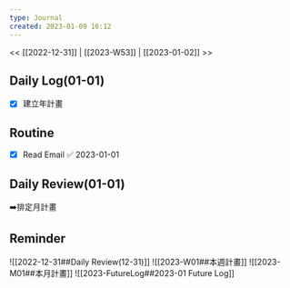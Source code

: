 ```yaml
---
type: Journal
created: 2023-01-09 16:12
---
```

<< [[2022-12-31]] | [[2023-W53]] | [[2023-01-02]] >>
## Daily Log(01-01)
- [x] 建立年計畫

## Routine
- [x] Read Email ✅ 2023-01-01

## Daily Review(01-01)
➡️排定月計畫

## Reminder
![[2022-12-31##Daily Review(12-31)]]
![[2023-W01##本週計畫]]
![[2023-M01##本月計畫]]
![[2023-FutureLog##2023-01 Future Log]]